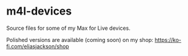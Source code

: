 # m4l-devices

Source files for some of my Max for Live devices.

Polished versions are available (coming soon) on my shop: https://ko-fi.com/eliasjackson/shop
